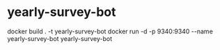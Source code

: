 # yearly-survey-bot

docker build . -t yearly-survey-bot
docker run -d -p 9340:9340 --name yearly-survey-bot yearly-survey-bot
